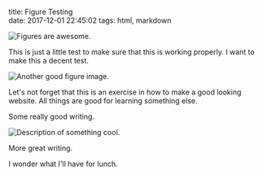 title: Figure Testing  
date: 2017-12-01 22:45:02
tags: html, markdown  

![Figures are awesome.](http://via.placeholder.com/750x150 "Some random image")

This is just a little test to make sure that this is working properly. I want to make this a decent test. 

![Another good figure image.](http://via.placeholder.com/400x200 "Another random image")

Let's not forget that this is an exercise in how to make a good looking website. All things are good for learning something else.

Some really good writing.

![Description of something cool.][ref1]

More great writing.

[ref1]: http://lorempixel.com/400/200/ "A title for the cool image."

I wonder what I'll have for lunch.
